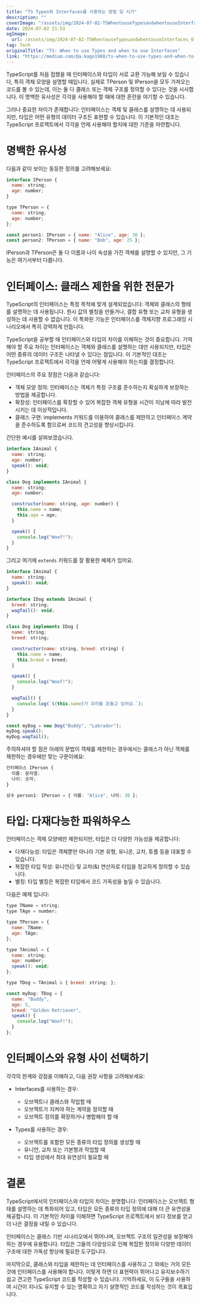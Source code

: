 ```yaml
---
title: "TS Types와 Interfaces를 사용하는 방법 및 시기"
description: ""
coverImage: "/assets/img/2024-07-02-TSWhentouseTypesandwhentouseInterfaces_0.png"
date: 2024-07-02 21:53
ogImage: 
  url: /assets/img/2024-07-02-TSWhentouseTypesandwhentouseInterfaces_0.png
tag: Tech
originalTitle: "TS: When to use Types and when to use Interfaces"
link: "https://medium.com/@a.kago1988/ts-when-to-use-types-and-when-to-use-interfaces-561e8cab2166"
---
```



TypeScript를 처음 접했을 때 인터페이스와 타입이 서로 교환 가능해 보일 수 있습니다, 특히 객체 모양을 설명할 때입니다. 실제로 TPerson 및 IPerson을 모두 가져오는 코드를 볼 수 있는데, 이는 둘 다 클래스 또는 객체 구조를 정의할 수 있다는 것을 시사합니다. 이 명백한 유사성은 각각을 사용해야 할 때에 대한 혼란을 야기할 수 있습니다.

그러나 중요한 차이가 존재합니다: 인터페이스는 객체 및 클래스를 설명하는 데 사용되지만, 타입은 어떤 유형의 데이터 구조든 표현할 수 있습니다. 이 기본적인 대조는 TypeScript 프로젝트에서 각각을 언제 사용해야 할지에 대한 기준을 마련합니다.

# 명백한 유사성

다음과 같이 보이는 동등한 정의를 고려해보세요:

<!-- TIL 수평 -->
<ins class="adsbygoogle"
     style="display:block"
     data-ad-client="ca-pub-4877378276818686"
     data-ad-slot="1549334788"
     data-ad-format="auto"
     data-full-width-responsive="true"></ins>
<script>
(adsbygoogle = window.adsbygoogle || []).push({});
</script>


```js
interface IPerson {
  name: string;
  age: number;
}

type TPerson = {
  name: string;
  age: number;
};

const person1: IPerson = { name: "Alice", age: 30 };
const person2: TPerson = { name: "Bob", age: 25 };
```

IPerson과 TPerson은 둘 다 이름과 나이 속성을 가진 객체를 설명할 수 있지만, 그 기능은 여기서부터 다릅니다.

# 인터페이스: 클래스 제한을 위한 전문가

TypeScript의 인터페이스는 특정 목적에 맞게 설계되었습니다: 객체와 클래스의 형태를 설명하는 데 사용됩니다. 원시 값의 별칭을 만들거나, 결합 유형 또는 교차 유형을 생성하는 데 사용할 수 없습니다. 이 특화된 기능은 인터페이스를 객체지향 프로그래밍 시나리오에서 특히 강력하게 만듭니다.


<!-- TIL 수평 -->
<ins class="adsbygoogle"
     style="display:block"
     data-ad-client="ca-pub-4877378276818686"
     data-ad-slot="1549334788"
     data-ad-format="auto"
     data-full-width-responsive="true"></ins>
<script>
(adsbygoogle = window.adsbygoogle || []).push({});
</script>

TypeScript을 공부할 때 인터페이스와 타입의 차이를 이해하는 것이 중요합니다. 기억해야 할 주요 차이는 인터페이스는 객체와 클래스를 설명하는 데만 사용되지만, 타입은 어떤 종류의 데이터 구조든 나타낼 수 있다는 점입니다. 이 기본적인 대조는 TypeScript 프로젝트에서 각각을 언제 어떻게 사용해야 하는지를 결정합니다.

인터페이스의 주요 장점은 다음과 같습니다:

- 객체 모양 정의: 인터페이스는 객체가 특정 구조를 준수하는지 확실하게 보장하는 방법을 제공합니다.
- 확장성: 인터페이스를 확장할 수 있어 복잡한 객체 유형을 시간이 지남에 따라 발전시키는 데 이상적입니다.
- 클래스 구현: implements 키워드를 이용하여 클래스를 제한하고 인터페이스 계약을 준수하도록 함으로써 코드의 견고성을 향상시킵니다.

간단한 예시를 살펴보겠습니다.

<!-- TIL 수평 -->
<ins class="adsbygoogle"
     style="display:block"
     data-ad-client="ca-pub-4877378276818686"
     data-ad-slot="1549334788"
     data-ad-format="auto"
     data-full-width-responsive="true"></ins>
<script>
(adsbygoogle = window.adsbygoogle || []).push({});
</script>

```js
interface IAnimal {
  name: string;
  age: number;
  speak(): void;
}

class Dog implements IAnimal {
  name: string;
  age: number;

  constructor(name: string, age: number) {
    this.name = name;
    this.age = age;
  }

  speak() {
    console.log("Woof!");
  }
}
```

그리고 여기에 `extends` 키워드를 잘 활용한 예제가 있어요.

```js
interface IAnimal {
  name: string;
  speak(): void;
}

interface IDog extends IAnimal {
  breed: string;
  wagTail(): void;
}

class Dog implements IDog {
  name: string;
  breed: string;

  constructor(name: string, breed: string) {
    this.name = name;
    this.breed = breed;
  }

  speak() {
    console.log("Woof!");
  }

  wagTail() {
    console.log(`${this.name}가 꼬리를 흔들고 있어요.`);
  }
}

const myDog = new Dog("Buddy", "Labrador");
myDog.speak();
myDog.wagTail();
```

주의하셔야 할 점은 아래의 문법이 객체를 제한하는 경우에서는 클래스가 아닌 객체를 제한하는 경우에만 맞는 구문이에요:

<!-- TIL 수평 -->
<ins class="adsbygoogle"
     style="display:block"
     data-ad-client="ca-pub-4877378276818686"
     data-ad-slot="1549334788"
     data-ad-format="auto"
     data-full-width-responsive="true"></ins>
<script>
(adsbygoogle = window.adsbygoogle || []).push({});
</script>

```typescript
인터페이스 IPerson {
  이름: 문자열;
  나이: 숫자;
}

상수 person1: IPerson = { 이름: "Alice", 나이: 30 };
```

# 타입: 다재다능한 파워하우스

인터페이스는 객체 모양에만 제한되지만, 타입은 더 다양한 가능성을 제공합니다:

- 다재다능성: 타입은 객체뿐만 아니라 기본 유형, 유니온, 교차, 튜플 등을 대표할 수 있습니다.
- 복잡한 타입 작성: 유니언(|) 및 교차(&) 연산자로 타입을 정교하게 정의할 수 있습니다.
- 별칭: 타입 별칭은 복잡한 타입에서 코드 가독성을 높일 수 있습니다.

<!-- TIL 수평 -->
<ins class="adsbygoogle"
     style="display:block"
     data-ad-client="ca-pub-4877378276818686"
     data-ad-slot="1549334788"
     data-ad-format="auto"
     data-full-width-responsive="true"></ins>
<script>
(adsbygoogle = window.adsbygoogle || []).push({});
</script>

다음은 예제 입니다:

```js
type TName = string;
type TAge = number;

type TPerson = {
  name: TName;
  age: TAge;
};

type TAnimal = {
  name: string;
  age: number;
  speak(): void;
};

type TDog = TAnimal & { breed: string; };

const myDog: TDog = {
  name: "Buddy",
  age: 5,
  breed: "Golden Retriever",
  speak() {
    console.log("Woof!");
  }
};
```

# 인터페이스와 유형 사이 선택하기

각각의 한계와 강점을 이해하고, 다음 권장 사항을 고려해보세요:

<!-- TIL 수평 -->
<ins class="adsbygoogle"
     style="display:block"
     data-ad-client="ca-pub-4877378276818686"
     data-ad-slot="1549334788"
     data-ad-format="auto"
     data-full-width-responsive="true"></ins>
<script>
(adsbygoogle = window.adsbygoogle || []).push({});
</script>

- Interfaces를 사용하는 경우:
  - 오브젝트나 클래스와 작업할 때
  - 오브젝트가 지켜야 하는 계약을 정의할 때
  - 오브젝트 정의를 확장하거나 병합해야 할 때

- Types를 사용하는 경우:
  - 오브젝트를 포함한 모든 종류의 타입 정의를 생성할 때
  - 유니언, 교차 또는 기본형과 작업할 때
  - 타입 생성에서 최대 유연성이 필요할 때

# 결론

TypeScript에서의 인터페이스와 타입의 차이는 분명합니다: 인터페이스는 오브젝트 형태를 설명하는 데 특화되어 있고, 타입은 모든 종류의 타입 정의에 대해 더 큰 유연성을 제공합니다. 이 기본적인 차이를 이해하면 TypeScript 프로젝트에서 보다 정보를 얻고 더 나은 결정을 내릴 수 있습니다.

인터페이스는 클래스 기반 시나리오에서 뛰어나며, 오브젝트 구조의 일관성을 보장해야 하는 경우에 유용합니다. 타입은 그들의 다양성으로 인해 복잡한 정의와 다양한 데이터 구조에 대한 가독성 향상에 필요한 도구입니다.

<!-- TIL 수평 -->
<ins class="adsbygoogle"
     style="display:block"
     data-ad-client="ca-pub-4877378276818686"
     data-ad-slot="1549334788"
     data-ad-format="auto"
     data-full-width-responsive="true"></ins>
<script>
(adsbygoogle = window.adsbygoogle || []).push({});
</script>

마지막으로, 클래스와 타입을 제한하는 데 인터페이스를 사용하고 그 외에는 거의 모든 것에 인터페이스를 사용해야 합니다. 이렇게 하면 더 표현력이 뛰어나고 유지보수하기 쉽고 견고한 TypeScript 코드를 작성할 수 있습니다. 기억하세요, 이 도구들을 사용하여 시간이 지나도 유지할 수 있는 명확하고 자기 설명적인 코드를 작성하는 것이 목표입니다.